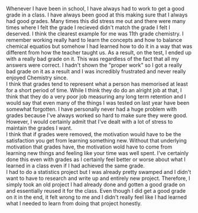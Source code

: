 Whenever I have been in school, I have always had to work to get a good grade in a class. I have always been good at this making sure that I always had good grades. Many times this did stress me out and there were many times where I felt the grade I recieved didn't match the grade I felt I deserved. I think the clearest example for me was 11th grade chemistry. I remember working really hard to learn the concepts and how to balance chemical equatios but somehow I had learned how to do it in a way that was different from how the teacher taught us. As a result, on the test, I ended up with a really bad grade on it. This was regardless of the fact that all my answers were correct. I hadn't shown the "proper work" so I got a really bad grade on it as a result and I was incredibly frustrated and never really enjoyed Chemistry since. \
I think that grades tend to represent what a person has memorised at least for a short period of time. While I think they do do an alright job at that, I think that they do a very poor job measuring any long term retention and I would say that even many of the things I was tested on last year have been somewhat forgotten. I have personally never had a huge problem with grades because I've always worked so hard to make sure they were good. However, I would certainly admit that I've dealt with a lot of stress to maintain the grades I want. \
I think that if grades were removed, the motivation would have to be the satisfaction you get from learning something new. Without that underlying motivation that grades have, the motivation wold have to come from learning new things and feeling like your time was well spent. I've certainly done this even with grades as I certainly feel better or worse about what I learned in a class even if I had achieved the same grade. \
I had to do a statistics project but I was already pretty swamped and I didn't want to have to research and write up and entirely new project. Therefore, I simply took an old project I had already done and gotten a good grade on and essentially reused it for the class. Even though I did get a good grade on it in the end, it felt wrong to me and I didn't really feel like I had learned what I needed to learn from doing that project honestly.
